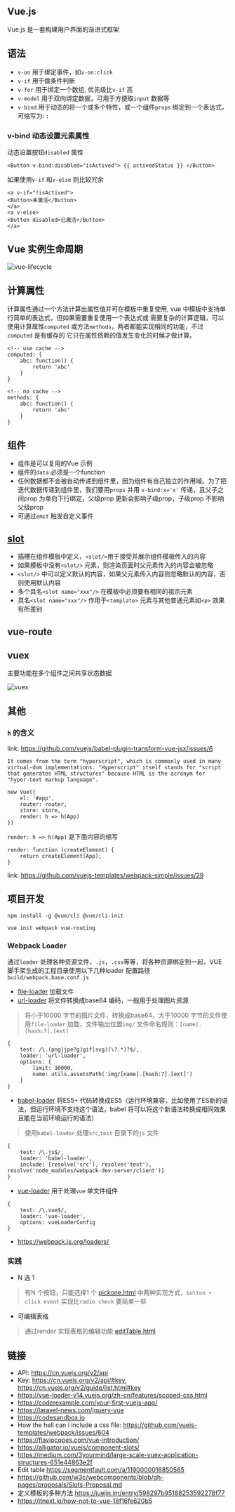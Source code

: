 ## Vue.js

Vue.js 是一套构建用户界面的渐进式框架

## 语法

- `v-on` 用于绑定事件，如`v-on:click`
- `v-if` 用于做条件判断
- `v-for` 用于绑定一个数组, 优先级比`v-if` 高
- `v-model` 用于双向绑定数据，可用于方便取`input` 数据等
- `v-bind` 用于动态的将一个或多个特性，或一个组件`props` 绑定到一个表达式，可缩写为: `:`

### v-bind 动态设置元素属性
动态设置按钮`disabled` 属性
```
<Button v-bind:disabled="isActived"> {{ activedStatus }} </Button>
```
如果使用`v-if` 和`v-else` 则比较冗余
```
<a v-if="!isActived">
<Button>未激活</Button>
</a>
<a v-else>
<Button disabled>已激活</Button>
</a>
```



## Vue 实例生命周期
![vue-lifecycle](../assets/vue-lifecycle.png)

## 计算属性

计算属性通过一个方法计算出属性值并可在模板中重复使用, vue 中模板中支持单行简单的表达式，但如果需要重复使用一个表达式或
需要复杂的计算逻辑，可以使用计算属性`computed` 或方法`methods`，两者都能实现相同的功能，不过`computed` 是有缓存的
它只在属性依赖的值发生变化的时候才做计算。

```
<!-- use cache -->
computed: {
    abc: function() {
        return 'abc'
    }
}

<!-- no cache -->
methods: {
    abc: function() {
        return 'abc'
    }
}
```

## 组件
- 组件是可以复用的Vue 示例
- 组件的`data` 必须是一个function
- 任何数据都不会被自动传递到组件里，因为组件有自己独立的作用域。为了把迭代数据传递到组件里，我们要用`props` 并用
`v-bind:x='x'` 传递，且父子之间prop 为单向下行绑定，父级prop 更新会影响子级prop，子级prop 不影响父级prop
- 可通过`emit` 触发自定义事件

## [slot](src/slot.html)
- 插槽在组件模板中定义，`<slot/>`用于接受并展示组件模板传入的内容
- 如果模板中没有`<slot/>` 元素，则渲染页面时父元素传入的内容会被忽略
- `<slot/>` 中可以定义默认的内容，如果父元素传入内容则忽略默认的内容，否则使用默认内容
- 多个具名`<slot name="xxx"/>` 在模板中必须要有相同的祖宗元素
- 具名`<slot name="xxx"/>` 作用于`<template>` 元素与其他普通元素如`<p>` 效果有所差别

## vue-route

## vuex
主要功能在多个组件之间共享状态数据

![vuex](../assets/vuex.png)


## 其他

### `h` 的含义
link: https://github.com/vuejs/babel-plugin-transform-vue-jsx/issues/6
```
It comes from the term "hyperscript", which is commonly used in many virtual-dom implementations. "Hyperscript" itself stands for "script that generates HTML structures" because HTML is the acronym for "hyper-text markup language".
```
```
new Vue({
    el: '#app',
    router: router,
    store: store,
    render: h => h(App)
})
```

`render: h => h(App)` 是下面内容的缩写
```
render: function (createElement) {
    return createElement(App);
}
```
link: https://github.com/vuejs-templates/webpack-simple/issues/29

## 项目开发

```
npm install -g @vue/cli @vue/cli-init 
```

```
vue init webpack vue-routing
```

### Webpack Loader
通过`loader` 处理各种资源文件，`.js`，`.css`等等，将各种资源绑定到一起，VUE 脚手架生成的工程目录使用以下几种loader
配置路径`build/webpack.base.conf.js`

- [file-loader](https://webpack.js.org/loaders/file-loader/) 加载文件
- [url-loader](https://webpack.js.org/loaders/url-loader/) 将文件转换成base64 编码，一般用于处理图片资源

> 将小于10000 字节的图片文件，转换成base64，大于10000 字节的文件使用`file-loader` 加载，文件输出位置`img/`
文件命名规则：`[name].[hash:7].[ext]`
```
{
    test: /\.(png|jpe?g|gif|svg)(\?.*)?$/,
    loader: 'url-loader',
    options: {
        limit: 10000,
        name: utils.assetsPath('img/[name].[hash:7].[ext]')
    }
}
```

- [babel-loader](https://webpack.js.org/loaders/babel-loader/) 将ES5+ 代码转换成ES5（运行环境兼容，比如使用了ES新的语法，但运行环境不支持这个语法，babel 将可以将这个新语法转换成相同效果且能在当前环境运行的语法）

> 使用`babel-loader` 处理`src`,`test` 目录下的`js` 文件
```
{
    test: /\.js$/,
    loader: 'babel-loader',
    include: [resolve('src'), resolve('test'), resolve('node_modules/webpack-dev-server/client')]
}
```

- [vue-loader](https://github.com/vuejs/vue-loader) 用于处理`vue` 单文件组件

```
{
    test: /\.vue$/,
    loader: 'vue-loader',
    options: vueLoaderConfig
}
```

- https://webpack.js.org/loaders/

### 实践

- N 选 1
> 有N 个按钮，只能选择1 个
[pickone.html](src/pickone.html) 中两种实现方式，`button + click event` 实现比`radio check` 要简单一些

- 可编辑表格
> 通过render 实现表格的编辑功能
[editTable.html](src/editTable.html)


## 链接

- API: https://cn.vuejs.org/v2/api
- Key: https://cn.vuejs.org/v2/api/#key, https://cn.vuejs.org/v2/guide/list.html#key
- https://vue-loader-v14.vuejs.org/zh-cn/features/scoped-css.html
- https://coderexample.com/your-first-vuejs-app/
- https://laravel-news.com/jquery-vue
- https://codesandbox.io
- How the hell can i include a css file: https://github.com/vuejs-templates/webpack/issues/604
- https://flaviocopes.com/vue-introduction/
- https://alligator.io/vuejs/component-slots/
- https://medium.com/3yourmind/large-scale-vuex-application-structures-651e44863e2f
- Edit table https://segmentfault.com/a/1190000016850565
- https://github.com/w3c/webcomponents/blob/gh-pages/proposals/Slots-Proposal.md
- 定义模板的多种方法 https://juejin.im/entry/598297b95188253592278f77
- https://itnext.io/how-not-to-vue-18f16fe620b5
